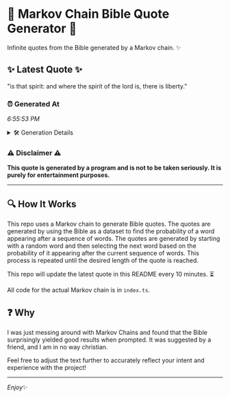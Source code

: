 # 📖 Markov Chain Bible Quote Generator 📖

Infinite quotes from the Bible generated by a Markov chain. ✨

## ✨ Latest Quote ✨
"is that spirit: and where the spirit of the lord is, there is liberty."

### ⏰ Generated At
*6:55:53 PM*

<details>
    <summary>🛠️ Generation Details</summary>
    <p>
        <strong>🌱 Seed:</strong> is<br>
        <strong>🔄 Iterations:</strong> 13<br>
        <strong>📜 Context History:</strong><br>[ is ]: that<br>[ is, that ]: spirit:<br>[ is, that, spirit: ]: and<br>[ is, that, spirit:, and ]: where<br>[ is, that, spirit:, and, where ]: the<br>[ is, that, spirit:, and, where, the ]: spirit<br>[ that, spirit:, and, where, the, spirit ]: of<br>[ spirit:, and, where, the, spirit, of ]: the<br>[ and, where, the, spirit, of, the ]: lord<br>[ where, the, spirit, of, the, lord ]: is,<br>[ the, spirit, of, the, lord, is, ]: there<br>[ spirit, of, the, lord, is,, there ]: is<br>[ of, the, lord, is,, there, is ]: liberty.<br>
    </p>
</details>

### ⚠️ Disclaimer ⚠️
**This quote is generated by a program and is not to be taken seriously. It is purely for entertainment purposes.**

---

## 🔍 How It Works

This repo uses a Markov chain to generate Bible quotes. The quotes are generated by using the Bible as a dataset to find the probability of a word appearing after a sequence of words. The quotes are generated by starting with a random word and then selecting the next word based on the probability of it appearing after the current sequence of words. This process is repeated until the desired length of the quote is reached.

This repo will update the latest quote in this README every 10 minutes. ⏳

All code for the actual Markov chain is in `index.ts`.

## ❓ Why

I was just messing around with Markov Chains and found that the Bible surprisingly yielded good results when prompted. 
It was suggested by a friend, and I am in no way christian.

Feel free to adjust the text further to accurately reflect your intent and experience with the project!

---

*Enjoy*✨
